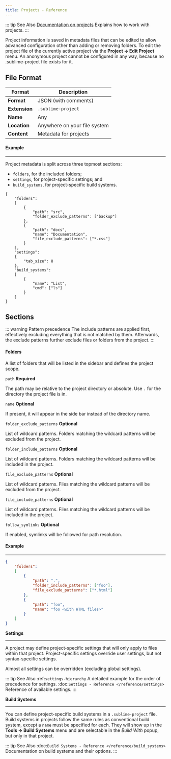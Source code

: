 ```yaml
---
title: Projects - Reference
---
```



::: tip See Also
[Documentation on projects](../file_management/projects) Explains how to work with projects.
:::


Project information is saved in metadata files
that can be edited
to allow advanced configuration
other than adding or removing folders.
To edit the project file
of the currently active project
via the **Project → Edit Project** menu.
An anonymous project cannot be configured in any way,
because no .sublime-project file exists for it.


## File Format

|   Format    |       Description           |
| ------------- | ---------------------------- |
| **Format**    | JSON (with comments)         |
| **Extension** | `.sublime-project`           |
| **Name**      | Any                          |
| **Location**  | Anywhere on your file system |
| **Content**   | Metadata for projects        |

#### **Example**
****************
Project metadata is split across three topmost sections:

- ``folders``, for the included folders;
- ``settings``, for project-specific settings; and
- ``build_systems``, for project-specific build systems.

```json{2,14,18}
{
    "folders":
    [
        {
            "path": "src",
            "folder_exclude_patterns": ["backup"]
        },
        {
            "path": "docs",
            "name": "Documentation",
            "file_exclude_patterns": ["*.css"]
        }
    ],
    "settings":
    {
        "tab_size": 8
    },
    "build_systems":
    [
        {
            "name": "List",
            "cmd": ["ls"]
        }
    ]
}
```

## Sections

::: warning Pattern precedence
The include patterns are applied first,
effectively excluding everything
that is not matched by them.
Afterwards,
the exclude patterns further exclude
files or folders from the project.
:::

<!-- TODO there is more to this, but it requires some reverse engineering -->
<!-- TODO also find out whether and how the patterns are joined with their global pendants -->

#### Folders
   A list of folders
   that will be listed in the sidebar
   and defines the project scope.

``path``
**Required**

The path may be relative to the project directory
or absolute.
Use ``.`` for the directory the project file is in.

``name``
**Optional**

If present,
it will appear in the side bar
instead of the directory name.

``folder_exclude_patterns``
**Optional**

List of wildcard patterns.
Folders matching the wildcard patterns
will be excluded from the project.

``folder_include_patterns``
**Optional**

List of wildcard patterns.
Folders matching the wildcard patterns
will be included in the project.

``file_exclude_patterns``
**Optional**

List of wildcard patterns.
Files matching the wildcard patterns
will be excluded from the project.

``file_include_patterns``
**Optional**

List of wildcard patterns.
Files matching the wildcard patterns
will be included in the project.


``follow_symlinks``
**Optional**

If enabled,
symlinks will be followed for path resolution.


#### **Example**
****************

```json
{
    "folders":
    [
        {
            "path": ".",
            "folder_include_patterns": ["foo"],
            "file_exclude_patterns": ["*.html"]
        },
        {
            "path": "foo",
            "name": "foo <with HTML files>"
        }
    ]
}
```

**Settings**
****************
A project may define project-specific settings
that will only apply to files within that project.
Project-specific settings override user settings,
but not syntax-specific settings.

Almost all settings can be overridden
(excluding global settings).

::: tip See Also
:ref:`settings-hierarchy`
   A detailed example for the order of precedence for settings.
:doc:`Settings - Reference </reference/settings>`
   Reference of available settings.
:::

**Build Systems**
****************
You can define project-specific build systems
in a `.sublime-project` file.
Build systems in projects
follow the same rules as conventional build system,
except a `name` must be specified for each.
They will show up in the **Tools → Build Systems** menu
and are selectable in the *Build With* popup,
but only in that project.

::: tip See Also
:doc:`Build Systems - Reference </reference/build_systems>` Documentation on build systems and their options.
:::

